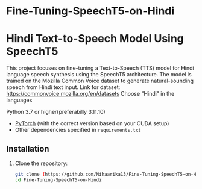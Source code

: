 # Fine-Tuning-SpeechT5-on-Hindi

# Hindi Text-to-Speech Model Using SpeechT5

This project focuses on fine-tuning a Text-to-Speech (TTS) model for Hindi language speech synthesis using the SpeechT5 architecture. The model is trained on the Mozilla Common Voice dataset to generate natural-sounding speech from Hindi text input.
Link for dataset: https://commonvoice.mozilla.org/en/datasets
Choose "Hindi" in the languages

Python 3.7 or higher(preferabilly 3.11.10)
- [PyTorch](https://pytorch.org/get-started/locally/) (with the correct version based on your CUDA setup)
- Other dependencies specified in `requirements.txt`

## Installation

1. Clone the repository:

   ```bash
   git clone (https://github.com/Nihaarika13/Fine-Tuning-SpeechT5-on-Hindi)
   cd Fine-Tuning-SpeechT5-on-Hindi
